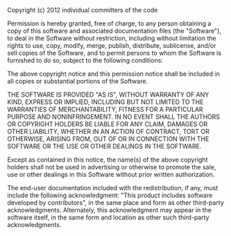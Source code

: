 Copyright (c) 2012 individual committers of the code

Permission is hereby granted, free of charge, to any person obtaining a copy
of this software and associated documentation files (the "Software"), to deal
in the Software without restriction, including without limitation the rights
to use, copy, modify, merge, publish, distribute, sublicense, and/or sell
copies of the Software, and to permit persons to whom the Software is
furnished to do so, subject to the following conditions:

The above copyright notice and this permission notice shall be included in
all copies or substantial portions of the Software.

THE SOFTWARE IS PROVIDED "AS IS", WITHOUT WARRANTY OF ANY KIND, EXPRESS OR
IMPLIED, INCLUDING BUT NOT LIMITED TO THE WARRANTIES OF MERCHANTABILITY,
FITNESS FOR A PARTICULAR PURPOSE AND NONINFRINGEMENT. IN NO EVENT SHALL THE
AUTHORS OR COPYRIGHT HOLDERS BE LIABLE FOR ANY CLAIM, DAMAGES OR OTHER
LIABILITY, WHETHER IN AN ACTION OF CONTRACT, TORT OR OTHERWISE, ARISING FROM,
OUT OF OR IN CONNECTION WITH THE SOFTWARE OR THE USE OR OTHER DEALINGS IN
THE SOFTWARE.

Except as contained in this notice, the name(s) of the above copyright holders 
shall not be used in advertising or otherwise to promote the sale, use or other
dealings in this Software without prior written authorization.

The end-user documentation included with the redistribution, if any, must 
include the following acknowledgment: "This product includes software developed 
by contributors", in the same place and form as other third-party
acknowledgments. Alternately, this acknowledgment may appear in the software
itself, in the same form and location as other such third-party
acknowledgments.

